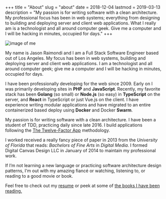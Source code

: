 +++
title = "About"
slug = "about"
date = 2018-12-04
lastmod = 2019-03-13
description = "My passion is for writing software with a clean architecture. My professional focus has been in web systems; everything from designing to building and deploying server and client web applications. What I really am is a technologist and all around computer geek. Give me a computer and I will be hacking in minutes, occupied for days."
+++

<img id="js-image-of-me" alt="image of me" />

<script>
    function setRandomPicture() {
        const pictures = [
          'https://s3.us-west-1.wasabisys.com/webcdn/misc/about/us.png',
          'https://s3.us-west-1.wasabisys.com/webcdn/misc/about/codecraft-2018.jpg',
          'https://s3.us-west-1.wasabisys.com/webcdn/misc/about/colorado-2018.jpg',
        ];
        const randomPictureLink = pictures[Math.floor(Math.random()*pictures.length)];
        const picture = document.getElementById("js-image-of-me");
        picture.src = randomPictureLink;
    }
    setRandomPicture();
</script>

My name is Jason Raimondi and I am a Full Stack Software Engineer based out of Los Angeles. My focus has been in web systems, building and deploying server and client web applications. I am a technologist and all around computer geek; give me a computer and I will be hacking in minutes, occupied for days.

I have been professionally developing for the web since 2009. Early on I was primarily developing sites in **PHP** and **JavaScript**. Recently, my favorite stack has been **Golang** (so small) or **Node.js** (so easy) in **TypeScript** on the server, and **React** in TypeScript or just Vue.js on the client. I have experience writing modular applications and have migrated to an entire containerized based deploy using **Docker** and Docker **Swarm**. 

My passion is for writing software with a clean architecture. I have been a student of TDD, practicing daily since late 2016. I build applications following the [The Twelve-Factor App](https://12factor.net/) methodology.

I worked received a really fancy piece of paper in 2013 from the _University of Florida_ that reads: _Bachelors of Fine Arts_ in _Digital Media_. I formed Digital Canvas Design LLC in January of 2014 to maintain my professional work.

If I’m not learning a new language or practicing software architecture design patterns, I'm out with my amazing fiancé or watching, listening to, or reading to a good movie or book. 

Feel free to check out my [resume](./resume) or peek at some of [the books I have been reading.](https://www.goodreads.com/jasonraimondi)

<!-- 

Oh, hello there. 

This wasnt really meant for you, but I can see why you might think it was. One day (hopefully soon) I will update this and either add some cool stuff to the console or more information about my technical skills in the comments, this was just text that I didnt want to lose to VC and forget it existed.

This text:

The Event Farm API was rewritten using TDD practices, and has maintained an 85% coverage on a roughly 200K+ (circa spring 2018) and growing LOC Rest API written in PHP 7.1 using **Domain Driven Design** and a Command/Query JSON REST API. 

--> 
